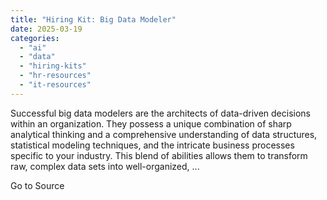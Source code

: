 ```yaml
---
title: "Hiring Kit: Big Data Modeler"
date: 2025-03-19
categories: 
  - "ai"
  - "data"
  - "hiring-kits"
  - "hr-resources"
  - "it-resources"
---
```


Successful big data modelers are the architects of data-driven decisions within an organization. They possess a unique combination of sharp analytical thinking and a comprehensive understanding of data structures, statistical modeling techniques, and the intricate business processes specific to your industry. This blend of abilities allows them to transform raw, complex data sets into well-organized, ...

Go to Source
